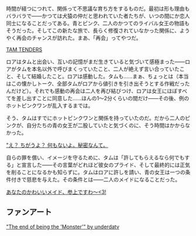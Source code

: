 <!-- title: 女王、二人のピンクのためのメイド -->
<!-- relationship: Maid -->

時間が経つにつれて、関係って不思議な育ち方をするものだ。最初は形も理由もバラバラで――かつては犬猿の仲だと思われていた者たちが、いつの間にか恋人同士になることだってある。青とピンク、二人のかつてのライバル女王の物語もそうだった。そしてこの新たな旅で、長らく修復されていなかった関係に、ようやく再会のチャンスが訪れた。まあ、「再会」ってやつだ。

[TAM TENDERS](#embed:https://www.youtube.com/live/iWSC8XgRlqA?si=5cR5mpAngYXAVPQK&t=10620)

ロアはタムと出会い、互いの記憶がまだ生きていると気づいて感極まった――ロアがタムを本名以外で呼びまくっていたこと、二人が絶えず言い合っていたこと、そして結婚したこと。ロアは感動した。タムも……まぁ、ちょっとは（本当はこの懐かしトーク、全部タムがロアから値引きを引き出そうとする作戦だったんだけど）。それでも感動の再会は二人を再び結びつけ、ロアは女王にほぼすべてを差し出すことに同意した……ほんの1〜2分くらいの間だけ――その後、例のホットピンクワンが乱入するまでは。

そう、タムはすでにホットピンクワンと関係を持っていたのだ。だから二人のピンクが、自分たちの青の女王が二股していたと気づくのに、そう時間はかからなかった。

["え？ ちがうよ？ 何もないよ。秘密なんて。](#embed:https://www.youtube.com/live/PukMnVXnJMo?si=A7laiAMHPIikNid4&t=6391)

自らの罪を償い、イメージを守るために、タムは「許してもらえるなら何でもする」と宣言した――その言葉がどれほど彼女のプライド、そして最終的には正気を削ることになるかも知らずに。タムはロアに許しを請い、青の女王は一つの条件付きで慈悲を与えた。その条件とは――二人のメイドになることだった。

[あなたのかわいいメイド、参上ですわ〜<3!](#embed:https://www.youtube.com/live/iWSC8XgRlqA?si=7NvEW7pLtHG2tvtW&t=14972)

## ファンアート

["The end of being the 'Monster'" by underdatv](https://x.com/underdatv/status/1920335173909975159)

<!-- irys -->
